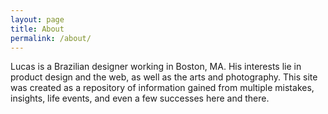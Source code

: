 ```yaml
---
layout: page
title: About
permalink: /about/
---
```


Lucas is a Brazilian designer working in Boston, MA. His interests lie in product design and the web, as well as the arts and photography. This site was created as a repository of information gained from multiple mistakes, insights, life events, and even a few successes here and there. 
